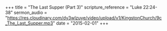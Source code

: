 +++
title = "The Last Supper (Part 3)"
scripture_reference = "Luke 22:24-38"
sermon_audio = "https://res.cloudinary.com/dy3wlzuye/video/upload/v1/KingstonChurch/9c_The_Last_Supper.mp3"
date = "2015-02-01"
+++
